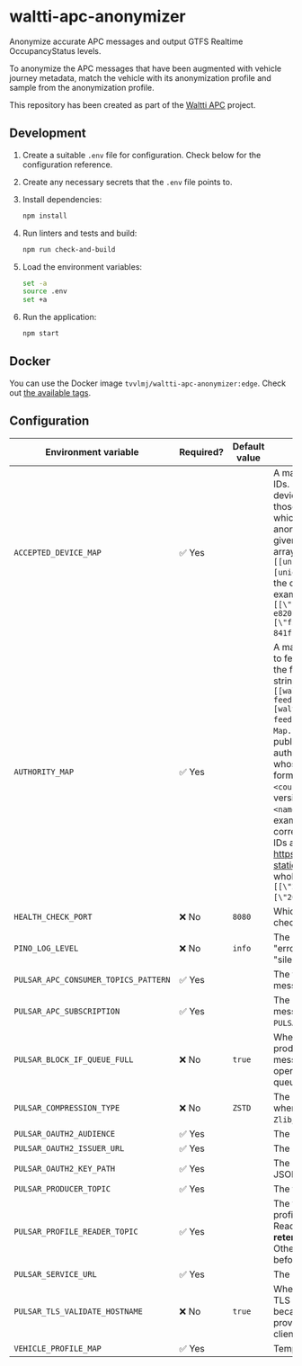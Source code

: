 # waltti-apc-anonymizer

Anonymize accurate APC messages and output GTFS Realtime OccupancyStatus levels.

To anonymize the APC messages that have been augmented with vehicle journey metadata, match the vehicle with its anonymization profile and sample from the anonymization profile.

This repository has been created as part of the [Waltti APC](https://github.com/tvv-lippu-ja-maksujarjestelma-oy/waltti-apc) project.

## Development

1. Create a suitable `.env` file for configuration.
   Check below for the configuration reference.
1. Create any necessary secrets that the `.env` file points to.
1. Install dependencies:

   ```sh
   npm install
   ```

1. Run linters and tests and build:

   ```sh
   npm run check-and-build
   ```

1. Load the environment variables:

   ```sh
   set -a
   source .env
   set +a
   ```

1. Run the application:

   ```sh
   npm start
   ```

## Docker

You can use the Docker image `tvvlmj/waltti-apc-anonymizer:edge`.
Check out [the available tags](https://hub.docker.com/r/tvvlmj/waltti-apc-anonymizer/tags).

## Configuration

| Environment variable                 | Required? | Default value | Description                                                                                                                                                                                                                                                                                                                                                                                                                                                                                                                                                                                                                                                                                                                                                                                                                                                                                |
| ------------------------------------ | --------- | ------------- | ------------------------------------------------------------------------------------------------------------------------------------------------------------------------------------------------------------------------------------------------------------------------------------------------------------------------------------------------------------------------------------------------------------------------------------------------------------------------------------------------------------------------------------------------------------------------------------------------------------------------------------------------------------------------------------------------------------------------------------------------------------------------------------------------------------------------------------------------------------------------------------------ |
| `ACCEPTED_DEVICE_MAP`                | ✅ Yes    |               | A map from vehicles to counting device IDs. Only vehicles with multiple counting devices installed are included. Also only those counting devices are included which should be used for publishing the anonymized APC results. The map is given in the form of a stringified JSON array of strings in the shape `[[uniqueVehicleId1, systemId1], [uniqueVehicleId2, systemId2], ...]` like the output of `Map.prototype.entries()`. An example could be `[[\"fi:jyvaskyla:6714_503\",\"c5e96843-e820-4837-8eef-6176be4b4c4e\"],[\"fi:jyvaskyla:6714_529\",\"6dd41f2e-841f-44a0-b5f8-a108847dc4a2\"]]`.                                                                                                                                                                                                                                                                                     |
| `AUTHORITY_MAP`                      | ✅ Yes    |               | A map from Waltti OpenData Authority IDs to feed publisher IDs. The map is given in the form of a stringified JSON array of strings in the shape `[[walttiOpenDataAuthority1, feedPublisher1], [walttiOpenDataAuthority2, feedPublisher2], ...]` like the output of `Map.prototype.entries()`. The feed publisher ID is a unique ID for the authority or the GTFS feed publisher whose APC data will be handled. The format is `<country-code>:<name>` where `<country-code>` follows a _lowercase_ version of [ISO 3166-1 alpha-2](https://en.wikipedia.org/wiki/ISO_3166-1_alpha-2) and `<name>` is unique within the country. An example could be `fi:jyvaskyla`. The corresponding Waltti OpenData Authority IDs are listed here: https://opendata.waltti.fi/docs#gtfs-static-packages . An example of the whole list could be `[[\"221\",\"fi:kuopio\"],[\"209\",\"fi:jyvaskyla\"]]`. |
| `HEALTH_CHECK_PORT`                  | ❌ No     | `8080`        | Which port to use to respond to health checks.                                                                                                                                                                                                                                                                                                                                                                                                                                                                                                                                                                                                                                                                                                                                                                                                                                             |
| `PINO_LOG_LEVEL`                     | ❌ No     | `info`        | The level of logging to use. One of "fatal", "error", "warn", "info", "debug", "trace" or "silent".                                                                                                                                                                                                                                                                                                                                                                                                                                                                                                                                                                                                                                                                                                                                                                                        |
| `PULSAR_APC_CONSUMER_TOPICS_PATTERN` | ✅ Yes    |               | The topic pattern to consume APC vehicle messages from.                                                                                                                                                                                                                                                                                                                                                                                                                                                                                                                                                                                                                                                                                                                                                                                                                                    |
| `PULSAR_APC_SUBSCRIPTION`            | ✅ Yes    |               | The name of the subscription for reading messages from `PULSAR_APC_CONSUMER_TOPICS_PATTERN`.                                                                                                                                                                                                                                                                                                                                                                                                                                                                                                                                                                                                                                                                                                                                                                                               |
| `PULSAR_BLOCK_IF_QUEUE_FULL`         | ❌ No     | `true`        | Whether the send operations of the producer should block when the outgoing message queue is full. If false, send operations will immediately fail when the queue is full.                                                                                                                                                                                                                                                                                                                                                                                                                                                                                                                                                                                                                                                                                                                  |
| `PULSAR_COMPRESSION_TYPE`            | ❌ No     | `ZSTD`        | The compression type to use in the topic where messages are sent. Must be one of `Zlib`, `LZ4`, `ZSTD` or `SNAPPY`.                                                                                                                                                                                                                                                                                                                                                                                                                                                                                                                                                                                                                                                                                                                                                                        |
| `PULSAR_OAUTH2_AUDIENCE`             | ✅ Yes    |               | The OAuth 2.0 audience.                                                                                                                                                                                                                                                                                                                                                                                                                                                                                                                                                                                                                                                                                                                                                                                                                                                                    |
| `PULSAR_OAUTH2_ISSUER_URL`           | ✅ Yes    |               | The OAuth 2.0 issuer URL.                                                                                                                                                                                                                                                                                                                                                                                                                                                                                                                                                                                                                                                                                                                                                                                                                                                                  |
| `PULSAR_OAUTH2_KEY_PATH`             | ✅ Yes    |               | The path to the OAuth 2.0 private key JSON file.                                                                                                                                                                                                                                                                                                                                                                                                                                                                                                                                                                                                                                                                                                                                                                                                                                           |
| `PULSAR_PRODUCER_TOPIC`              | ✅ Yes    |               | The topic to send messages to.                                                                                                                                                                                                                                                                                                                                                                                                                                                                                                                                                                                                                                                                                                                                                                                                                                                             |
| `PULSAR_PROFILE_READER_TOPIC`        | ✅ Yes    |               | The topic to read vehicle anonymization profile messages from. As we are using a Reader, **the topic must have some retention configured, e.g. a week**. Otherwise the messages might be deleted before reading.                                                                                                                                                                                                                                                                                                                                                                                                                                                                                                                                                                                                                                                                           |
| `PULSAR_SERVICE_URL`                 | ✅ Yes    |               | The service URL.                                                                                                                                                                                                                                                                                                                                                                                                                                                                                                                                                                                                                                                                                                                                                                                                                                                                           |
| `PULSAR_TLS_VALIDATE_HOSTNAME`       | ❌ No     | `true`        | Whether to validate the hostname on its TLS certificate. This option exists because some Apache Pulsar hosting providers cannot handle Apache Pulsar clients setting this to `true`.                                                                                                                                                                                                                                                                                                                                                                                                                                                                                                                                                                                                                                                                                                       |
| `VEHICLE_PROFILE_MAP`                | ✅ Yes    |               | Temporary.                                                                                                                                                                                                                                                                                                                                                                                                                                                                                                                                                                                                                                                                                                                                                                                                                                                                                 |
